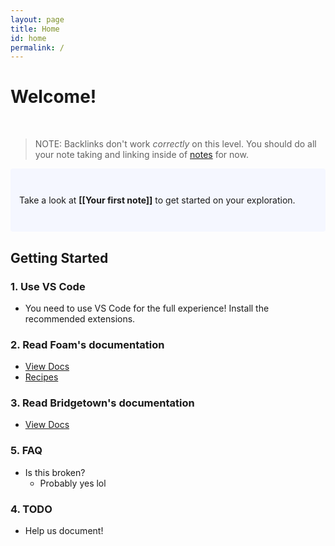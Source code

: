 ```yaml
---
layout: page
title: Home
id: home
permalink: /
---
```


# Welcome!

<br />

> NOTE: Backlinks don't work _correctly_ on this level. You should do all your note taking and linking inside of [notes](/notes) for now.

<p style="padding: 3em 1em; background: #f5f7ff; border-radius: 4px;">
  Take a look at <span style="font-weight: bold">[[Your first note]]</span> to get started on your exploration.
</p>

## Getting Started

### 1. Use VS Code

- You need to use VS Code for the full experience! Install the recommended extensions.

### 2. Read Foam's documentation

- [View Docs](https://foambubble.github.io/foam)
- [Recipes](https://foambubble.github.io/foam/recipes)

### 3. Read Bridgetown's documentation

- [View Docs](https://www.bridgetownrb.com/)

### 5. FAQ

- Is this broken?
  - Probably yes lol

### 4. TODO

- Help us document!
